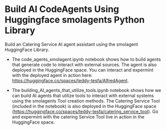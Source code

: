 # Build AI CodeAgents Using Huggingface smolagents Python Library
Build an Catering Service AI agent assistant using the smolagent HuggingFace Library.

- The code_agents_smolagent.ipynb notebook shows how to build agents that generate code to interact with external sources. The agent is also deployed in the HuggingFace space. You can interact and expermint with the deployed agent in action here: https://huggingface.co/spaces/teddy-tesfa/AlfredAgent. 
  
- The building_AI_agents_that_utilize_tools.ipynb notebook shows how we can build AI agents that utilize tools to interact with external systems using the smolagents Tool creation methods. The Catering Service Tool (included in the notebook) is also deployed in the HuggingFace space (https://huggingface.co/spaces/teddy-tesfa/catering_service_tool). Go and expermint with the catering Service Tool live in action in the HuggingFace space.

